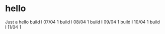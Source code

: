# hello
Just a hello
build l 07/04 1
build l 08/04 1
build l 09/04 1
build l 10/04 1
build l 11/04 1
